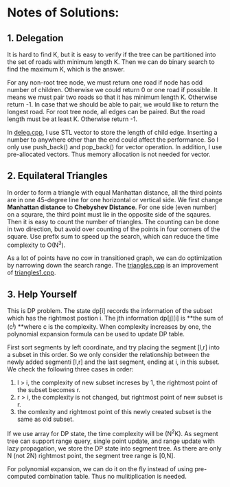 # Notes of Solutions:

## 1. Delegation

It is hard to find K, but it is easy to verify if the tree can be partitioned into the set of roads with minimum length K.  Then we can do binary search to find the maximum K, which is the answer.

For any non-root tree node, we must return one road if node has odd number of children.  Otherwise we could return 0 or one road if possible.  It means we must pair two roads so that it has minimum length K.  Otherwise return -1.  In case that we should be able to pair, we would like to return the longest road.  For root tree node, all edges can be paired.  But the road length must be at least K. Otherwise return -1.

In  [deleg.cpp](/2020_02Feb/deleg.cpp), I use STL vector to store the length of child edge.  Inserting a number to anywhere other than the end could affect the performance.  So I only use push_back() and pop_back() for vector operation.  In addition, I use pre-allocated vectors.  Thus memory allocation is not needed for vector.

## 2. Equilateral Triangles

In order to form a triangle with equal Manhattan distance, all the third points are in one 45-degree line for one horizontal or vertical side.  We first change **Manhattan distance** to **Chebyshev Distance**.  For one side (even number) on a squrare, the third point must lie in the opposite side of the sqaures. Then it is easy to count the number of triangles.  The counting can be done in two direction, but avoid over counting of the points in four corners of the square.  Use prefix sum to speed up the search, which can reduce the time complexity to O(N<sup>3</sup>).
 
As a lot of points have no cow in transitioned graph, we can do optimization by narrowing down the search range.  The [triangles.cpp](/2020_02Feb/triangles.cpp) is an improvement of [triangles1.cpp](/2020_02Feb/triangles1.cpp).

## 3. Help Yourself

This is DP problem.  The state dp[i] records the information of the subset which has the rightmost postion i.  The jth information dp[j][i] is **the sum of (c<sup>j</sup>) **where c is the complexity.  When complexity increases by one, the polynomial expansion formula can be used to update DP table.

First sort segments by left coordinate, and try placing the segment [l,r] into a subset in this order. So we only consider the relationship between the newly added segmenti [l,r] and the last segment, ending at i, in this subset.  We check the following three cases in order:
1. l > i, the complexity of new subset increses by 1, the rightmost point of the subset becomes r.
2. r > i, the complexity is not changed, but rightmost point of new subset is r.
3. the comlexity and rightmost point of this newly created subset is the same as old subset.

If we use array for DP state, the time complexity will be (N<sup>2</sup>K).  As segment tree can support range query, single point update, and range update with lazy propagation, we store the DP state into segment tree.  As there are only N (not 2N) rightmost point, the segment tree range is [0,N].

For polynomial expansion, we can do it on the fly instead of using pre-computed combination table.  Thus no mulitiplication is needed.
